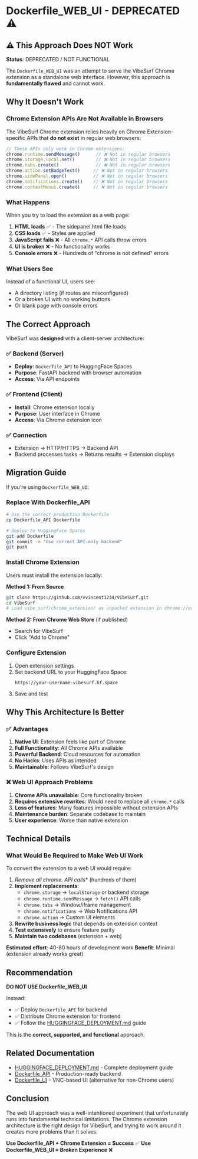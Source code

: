 # Dockerfile_WEB_UI - DEPRECATED ⚠️

## ⚠️ This Approach Does NOT Work

**Status**: DEPRECATED / NOT FUNCTIONAL

The `Dockerfile_WEB_UI` was an attempt to serve the VibeSurf Chrome extension as a standalone web interface. However, this approach is **fundamentally flawed** and cannot work.

## Why It Doesn't Work

### Chrome Extension APIs Are Not Available in Browsers

The VibeSurf Chrome extension relies heavily on Chrome Extension-specific APIs that **do not exist** in regular web browsers:

```javascript
// These APIs only work in Chrome extensions:
chrome.runtime.sendMessage()      // ❌ Not in regular browsers
chrome.storage.local.set()        // ❌ Not in regular browsers  
chrome.tabs.create()              // ❌ Not in regular browsers
chrome.action.setBadgeText()     // ❌ Not in regular browsers
chrome.sidePanel.open()          // ❌ Not in regular browsers
chrome.notifications.create()    // ❌ Not in regular browsers
chrome.contextMenus.create()     // ❌ Not in regular browsers
```

### What Happens

When you try to load the extension as a web page:

1. **HTML loads** ✅ - The sidepanel.html file loads
2. **CSS loads** ✅ - Styles are applied
3. **JavaScript fails** ❌ - All `chrome.*` API calls throw errors
4. **UI is broken** ❌ - No functionality works
5. **Console errors** ❌ - Hundreds of "chrome is not defined" errors

### What Users See

Instead of a functional UI, users see:
- A directory listing (if routes are misconfigured)
- Or a broken UI with no working buttons
- Or blank page with console errors

## The Correct Approach

VibeSurf was **designed** with a client-server architecture:

### ✅ Backend (Server)
- **Deploy**: `Dockerfile_API` to HuggingFace Spaces
- **Purpose**: FastAPI backend with browser automation
- **Access**: Via API endpoints

### ✅ Frontend (Client)
- **Install**: Chrome extension locally
- **Purpose**: User interface in Chrome
- **Access**: Via Chrome extension icon

### ✅ Connection
- Extension → HTTP/HTTPS → Backend API
- Backend processes tasks → Returns results → Extension displays

## Migration Guide

If you're using `Dockerfile_WEB_UI`:

### Replace With Dockerfile_API

```bash
# Use the correct production Dockerfile
cp Dockerfile_API Dockerfile

# Deploy to HuggingFace Spaces
git add Dockerfile
git commit -m "Use correct API-only backend"
git push
```

### Install Chrome Extension

Users must install the extension locally:

**Method 1: From Source**
```bash
git clone https://github.com/vvincent1234/VibeSurf.git
cd VibeSurf
# Load vibe_surf/chrome_extension/ as unpacked extension in chrome://extensions/
```

**Method 2: From Chrome Web Store** (if published)
- Search for VibeSurf
- Click "Add to Chrome"

### Configure Extension

1. Open extension settings
2. Set backend URL to your HuggingFace Space:
   ```
   https://your-username-vibesurf.hf.space
   ```
3. Save and test

## Why This Architecture Is Better

### ✅ Advantages

1. **Native UI**: Extension feels like part of Chrome
2. **Full Functionality**: All Chrome APIs available
3. **Powerful Backend**: Cloud resources for automation
4. **No Hacks**: Uses APIs as intended
5. **Maintainable**: Follows VibeSurf's design

### ❌ Web UI Approach Problems

1. **Chrome APIs unavailable**: Core functionality broken
2. **Requires extensive rewrites**: Would need to replace all `chrome.*` calls
3. **Loss of features**: Many features impossible without extension APIs
4. **Maintenance burden**: Separate codebase to maintain
5. **User experience**: Worse than native extension

## Technical Details

### What Would Be Required to Make Web UI Work

To convert the extension to a web UI would require:

1. **Remove all chrome.* API calls** (hundreds of them)
2. **Implement replacements**:
   - `chrome.storage` → `localStorage` or backend storage
   - `chrome.runtime.sendMessage` → `fetch()` API calls
   - `chrome.tabs` → Window/iframe management
   - `chrome.notifications` → Web Notifications API
   - `chrome.action` → Custom UI elements
3. **Rewrite business logic** that depends on extension context
4. **Test extensively** to ensure feature parity
5. **Maintain two codebases** (extension + web)

**Estimated effort**: 40-80 hours of development work
**Benefit**: Minimal (extension already works great)

## Recommendation

**DO NOT USE Dockerfile_WEB_UI**

Instead:
- ✅ Deploy `Dockerfile_API` for backend
- ✅ Distribute Chrome extension for frontend
- ✅ Follow the [HUGGINGFACE_DEPLOYMENT.md](./HUGGINGFACE_DEPLOYMENT.md) guide

This is the **correct, supported, and functional** approach.

## Related Documentation

- [HUGGINGFACE_DEPLOYMENT.md](./HUGGINGFACE_DEPLOYMENT.md) - Complete deployment guide
- [Dockerfile_API](../Dockerfile_API) - Production-ready backend
- [Dockerfile_UI](../Dockerfile_UI) - VNC-based UI (alternative for non-Chrome users)

## Conclusion

The web UI approach was a well-intentioned experiment that unfortunately runs into fundamental technical limitations. The Chrome extension architecture is the right design for VibeSurf, and trying to work around it creates more problems than it solves.

**Use Dockerfile_API + Chrome Extension = Success** ✅
**Use Dockerfile_WEB_UI = Broken Experience** ❌
